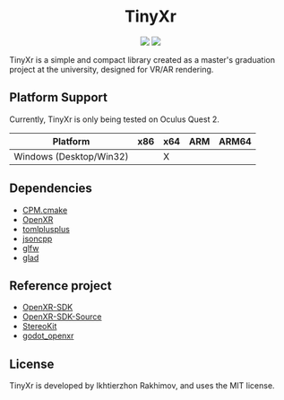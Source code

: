 <h1 align="center">TinyXr</h1>
<p align="center">
    <a href="https://github.com/Ihtier-0/TinyXr/branches"><img src="https://img.shields.io/github/last-commit/Ihtier-0/TinyXr/master" /></a>
    <a href="https://tldrlegal.com/license/mit-license"><img src="https://img.shields.io/github/license/Ihtier-0/TinyXr" /></a>
</p>

TinyXr is a simple and compact library created as a master's graduation project at the university, designed for VR/AR rendering.

## Platform Support

Currently, TinyXr is only being tested on Oculus Quest 2.

| Platform | x86 | x64 | ARM | ARM64 |
|----------|-----|-----|-----|-------|
| Windows (Desktop/Win32) | | X | | |

## Dependencies

- [CPM.cmake](https://github.com/cpm-cmake/CPM.cmake)
- [OpenXR](https://www.khronos.org/openxr/)
- [tomlplusplus](https://github.com/marzer/tomlplusplus)
- [jsoncpp](https://github.com/open-source-parsers/jsoncpp)
- [glfw](https://github.com/glfw/glfw)
- [glad](https://github.com/Dav1dde/glad)

## Reference project

- [OpenXR-SDK](https://github.com/KhronosGroup/OpenXR-SDK)
- [OpenXR-SDK-Source](https://github.com/KhronosGroup/OpenXR-SDK-Source)
- [StereoKit](https://github.com/StereoKit/StereoKit)
- [godot_openxr](https://github.com/GodotVR/godot_openxr)

## License

TinyXr is developed by Ikhtierzhon Rakhimov, and uses the MIT license.
